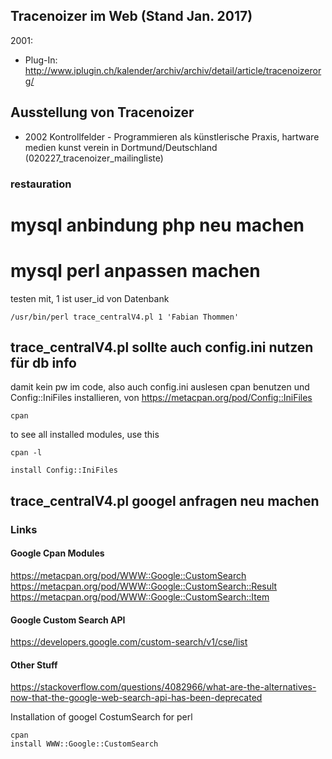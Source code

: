 
## Tracenoizer im Web (Stand Jan. 2017)

2001:

 * Plug-In: http://www.iplugin.ch/kalender/archiv/archiv/detail/article/tracenoizerorg/

## Ausstellung von Tracenoizer

 * 2002 Kontrollfelder - Programmieren als künstlerische Praxis, hartware medien kunst verein in Dortmund/Deutschland (020227_tracenoizer_mailingliste)



### restauration

# mysql anbindung php neu machen


# mysql perl anpassen machen



testen mit, 1 ist user_id von  Datenbank
```
/usr/bin/perl trace_centralV4.pl 1 'Fabian Thommen'
```


## trace_centralV4.pl sollte auch config.ini nutzen für db info

damit kein pw im code, also auch config.ini auslesen
cpan benutzen und  Config::IniFiles installieren, von https://metacpan.org/pod/Config::IniFiles

```
cpan
```

to see all installed modules, use this
```
cpan -l
```


```
install Config::IniFiles
```


## trace_centralV4.pl googel anfragen neu machen

### Links

#### Google Cpan Modules

https://metacpan.org/pod/WWW::Google::CustomSearch
https://metacpan.org/pod/WWW::Google::CustomSearch::Result
https://metacpan.org/pod/WWW::Google::CustomSearch::Item

#### Google Custom Search API

https://developers.google.com/custom-search/v1/cse/list

#### Other Stuff

https://stackoverflow.com/questions/4082966/what-are-the-alternatives-now-that-the-google-web-search-api-has-been-deprecated

Installation of googel CostumSearch for perl
```
cpan
install WWW::Google::CustomSearch
```